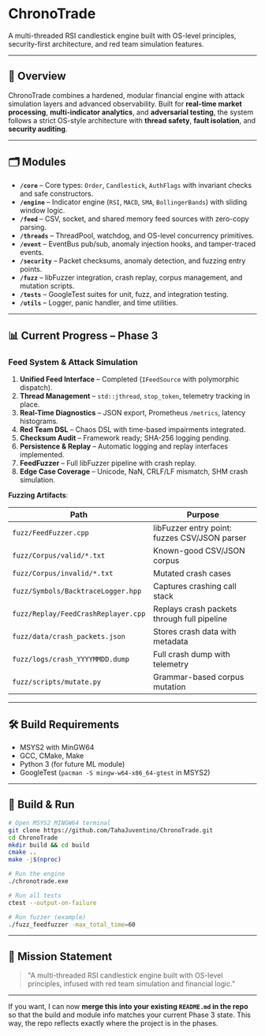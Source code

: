 # **ChronoTrade**

A multi-threaded RSI candlestick engine built with OS-level principles, security-first architecture, and red team simulation features.

---

## **📜 Overview**

ChronoTrade combines a hardened, modular financial engine with attack simulation layers and advanced observability.
Built for **real-time market processing**, **multi-indicator analytics**, and **adversarial testing**, the system follows a strict OS-style architecture with **thread safety**, **fault isolation**, and **security auditing**.

---

## **🗂 Modules**

* **`/core`** – Core types: `Order`, `Candlestick`, `AuthFlags` with invariant checks and safe constructors.
* **`/engine`** – Indicator engine (`RSI`, `MACD`, `SMA`, `BollingerBands`) with sliding window logic.
* **`/feed`** – CSV, socket, and shared memory feed sources with zero-copy parsing.
* **`/threads`** – ThreadPool, watchdog, and OS-level concurrency primitives.
* **`/event`** – EventBus pub/sub, anomaly injection hooks, and tamper-traced events.
* **`/security`** – Packet checksums, anomaly detection, and fuzzing entry points.
* **`/fuzz`** – libFuzzer integration, crash replay, corpus management, and mutation scripts.
* **`/tests`** – GoogleTest suites for unit, fuzz, and integration testing.
* **`/utils`** – Logger, panic handler, and time utilities.

---

## **📊 Current Progress – Phase 3**

### Feed System & Attack Simulation

1. **Unified Feed Interface** – Completed (`IFeedSource` with polymorphic dispatch).
2. **Thread Management** – `std::jthread`, `stop_token`, telemetry tracking in place.
3. **Real-Time Diagnostics** – JSON export, Prometheus `/metrics`, latency histograms.
4. **Red Team DSL** – Chaos DSL with time-based impairments integrated.
5. **Checksum Audit** – Framework ready; SHA-256 logging pending.
6. **Persistence & Replay** – Automatic logging and replay interfaces implemented.
7. **FeedFuzzer** – Full libFuzzer pipeline with crash replay.
8. **Edge Case Coverage** – Unicode, NaN, CRLF/LF mismatch, SHM crash simulation.

**Fuzzing Artifacts**:

| Path                                | Purpose                                       |
| ----------------------------------- | --------------------------------------------- |
| `fuzz/FeedFuzzer.cpp`               | libFuzzer entry point: fuzzes CSV/JSON parser |
| `fuzz/Corpus/valid/*.txt`           | Known-good CSV/JSON corpus                    |
| `fuzz/Corpus/invalid/*.txt`         | Mutated crash cases                           |
| `fuzz/Symbols/BacktraceLogger.hpp`  | Captures crashing call stack                  |
| `fuzz/Replay/FeedCrashReplayer.cpp` | Replays crash packets through full pipeline   |
| `fuzz/data/crash_packets.json`      | Stores crash data with metadata               |
| `fuzz/logs/crash_YYYYMMDD.dump`     | Full crash dump with telemetry                |
| `fuzz/scripts/mutate.py`            | Grammar-based corpus mutation                 |

---

## **🛠 Build Requirements**

* MSYS2 with MinGW64
* GCC, CMake, Make
* Python 3 (for future ML module)
* GoogleTest (`pacman -S mingw-w64-x86_64-gtest` in MSYS2)

---

## **🔧 Build & Run**

```bash
# Open MSYS2 MINGW64 terminal
git clone https://github.com/TahaJuventino/ChronoTrade.git
cd ChronoTrade
mkdir build && cd build
cmake ..
make -j$(nproc)

# Run the engine
./chronotrade.exe

# Run all tests
ctest --output-on-failure

# Run fuzzer (example)
./fuzz_feedfuzzer -max_total_time=60
```

---

## **📜 Mission Statement**

> "A multi-threaded RSI candlestick engine built with OS-level principles, infused with red team simulation and financial logic."

---

If you want, I can now **merge this into your existing `README.md` in the repo** so that the build and module info matches your current Phase 3 state. This way, the repo reflects exactly where the project is in the phases.

